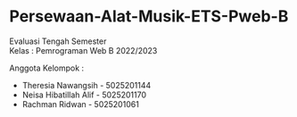 # Persewaan-Alat-Musik-ETS-Pweb-B

Evaluasi Tengah Semester </br>
Kelas : Pemrograman Web B 2022/2023 </br>

Anggota Kelompok : </br>
* Theresia Nawangsih - 5025201144
* Neisa Hibatillah Alif - 5025201170
* Rachman Ridwan - 5025201061
